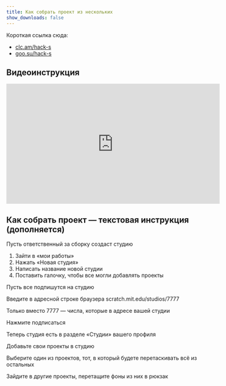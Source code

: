 ```yaml
---
title: Как собрать проект из нескольких
show_downloads: false
---
```


Короткая ссылка сюда:

- [clc.am/hack-s](https://clc.am/hack-s)
- [goo.su/hack-s](https://goo.su/hack-s)

##  Видеоинструкция

<iframe width="560" height="315" src="https://www.youtube.com/embed/97Sl9NmaSm0" title="YouTube video player" frameborder="0" allow="accelerometer; autoplay; clipboard-write; encrypted-media; gyroscope; picture-in-picture" allowfullscreen></iframe>

## Как собрать проект — текстовая инструкция (дополняется)

Пусть ответственный за сборку создаст студию

1. Зайти в «мои работы»
2. Нажать «Новая студия»
3. Написать название новой студии
4. Поставить галочку, чтобы все могли добавлять проекты

Пусть все подпишутся на студию

Введите в адресной строке браузера 
scratch.mit.edu/studios/7777

Только вместо 7777 — числа, которые в адресе вашей студии

Нажмите подписаться

Теперь студия есть в разделе «Студии» вашего профиля

Добавьте свои проекты в студию

Выберите один из проектов, тот, в который будете перетаскивать всё из остальных

Зайдите в другие проекты, перетащите фоны из них в рюкзак




